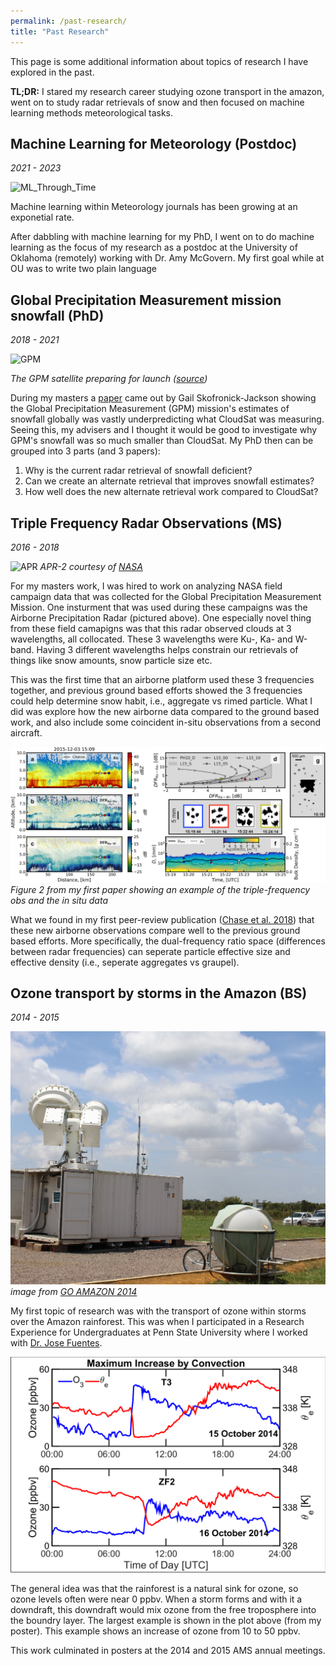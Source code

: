 ```yaml
---
permalink: /past-research/
title: "Past Research"
---
```


This page is some additional information about topics of research I have explored in the past. 


**TL;DR:** I stared my research career studying ozone transport in the amazon, went on to study radar retrievals of snow and then focused on machine learning methods  meteorological tasks.

<h2> Machine Learning for Meteorology (Postdoc) </h2>
<i> 2021 - 2023 </i>

![ML_Through_Time](https://journals.ametsoc.org/view/journals/wefo/37/8/full-WAF-D-22-0070.1-f1.jpg) 

Machine learning within Meteorology journals has been growing at an exponetial rate. 

After dabbling with machine learning for my PhD, I went on to do machine learning as the focus of my research as a postdoc at the University of Oklahoma (remotely) working with Dr. Amy McGovern. My first goal while at OU was to write two plain language 



<h2> Global Precipitation Measurement mission snowfall (PhD) </h2>
<i> 2018 - 2021 </i>

![GPM](https://scx1.b-cdn.net/csz/news/800a/2013/readysetspac.jpg) 

*The GPM satellite preparing for launch ([source](https://phys.org/news/2013-11-ready-space-nasa-gpm-satellite.html))*

During my masters a [paper](https://journals.ametsoc.org/view/journals/apme/58/7/jamc-d-18-0124.1.xml?tab_body=pdf) came out by Gail Skofronick-Jackson showing the Global Precipitation Measurement (GPM) mission's estimates of snowfall globally was vastly underpredicting what CloudSat was measuring. Seeing this, my advisers and I thought it would be good to investigate why GPM's snowfall was so much smaller than CloudSat. My PhD then can be grouped into 3 parts (and 3 papers): 

1) Why is the current radar retrieval of snowfall deficient? <br>
2) Can we create an alternate retrieval that improves snowfall estimates? <br>
3) How well does the new alternate retrieval work compared to CloudSat? <br>

<h2> Triple Frequency Radar Observations (MS) </h2>
<i> 2016 - 2018 </i>


![APR](https://cpex.jpl.nasa.gov/cpex-aw/assets/images/content/apr22.png) 
*APR-2 courtesy of [NASA](https://cpex.jpl.nasa.gov/cpex-aw/assets/images/content/apr22.png)*

For my masters work, I was hired to work on analyzing NASA field campaign data that was collected for the Global Precipitation Measurement Mission. One insturment that was used during these campaigns was the Airborne Precipitation Radar (pictured above). One especially novel thing from these field camapigns was that this radar observed clouds at 3 wavelengths, all collocated. These 3 wavelengths were Ku-, Ka- and W-band. Having 3 different wavelengths helps constrain our retrievals of things like snow amounts, snow particle size etc. 

This was the first time that an airborne platform used these 3 frequencies together, and previous ground based efforts showed the 3 frequencies could help determine snow habit, i.e., aggregate vs rimed particle. What I did was explore how the new airborne data compared to the ground based work, and also include some coincident in-situ observations from a second aircraft. 

![masters_work](/assets/images/masters_work_fig.jpg) 
*Figure 2 from my first paper showing an example of the triple-frequency obs and the in situ data*

What we found in my first peer-review publication ([Chase et al. 2018](https://agupubs.onlinelibrary.wiley.com/doi/full/10.1029/2018GL077997)) that these new airborne observations compare well to the previous ground based efforts. More specifically, the dual-frequency ratio space (differences between radar frequencies) can seperate particle effective size and effective density (i.e., seperate aggregates vs graupel).

<h2> Ozone transport by storms in the Amazon (BS) </h2>
<i> 2014 - 2015 </i>

![GoAmazon](/assets/images/ARM_GOAMAZON.jpg) 
*image from [GO AMAZON 2014](https://www.flickr.com/photos/armgov/albums/72157628390811069/)*

My first topic of research was with the transport of ozone within storms over the Amazon rainforest. This was when I participated in a Research Experience for Undergraduates at Penn State University where I worked with [Dr. Jose Fuentes](https://www.ems.psu.edu/directory/jose-fuentes). 

![OzonePoster](/assets/images/PosterResult_Ozone.png) 

The general idea was that the rainforest is a natural sink for ozone, so ozone levels often were near 0 ppbv. When a storm forms and with it a downdraft, this downdraft would mix ozone from the free troposphere into the boundry layer. The largest example is shown in the plot above (from my poster). This example shows an increase of ozone from 10 to 50 ppbv. 

This work culminated in posters at the 2014 and 2015 AMS annual meetings. 






